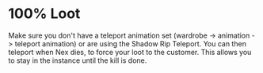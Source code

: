 # 100% Loot
Make sure you don't have a teleport animation set (wardrobe -> animation -> teleport animation) or are using the Shadow Rip Teleport.
You can then teleport when Nex dies, to force your loot to the customer. This allows you to stay in the instance until the kill is done.